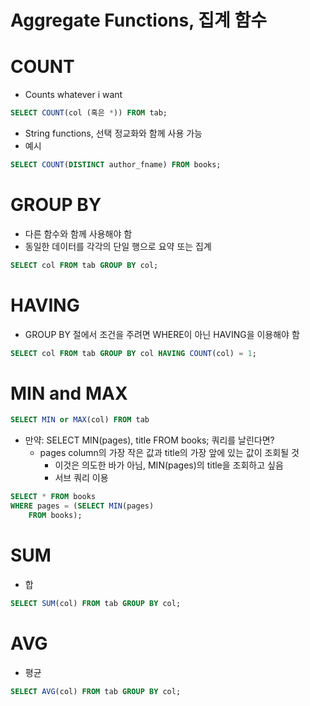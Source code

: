 # Aggregate Functions, 집계 함수

# COUNT

- Counts whatever i want

```SQL
SELECT COUNT(col (혹은 *)) FROM tab;
```

- String functions, 선택 정교화와 함께 사용 가능
- 예시

```sql
SELECT COUNT(DISTINCT author_fname) FROM books;
```

# GROUP BY

- 다른 함수와 함께 사용해야 함
- 동일한 데이터를 각각의 단일 행으로 요약 또는 집계

```sql
SELECT col FROM tab GROUP BY col;
```

# HAVING

- GROUP BY 절에서 조건을 주려면 WHERE이 아닌 HAVING을 이용해야 함

```sql
SELECT col FROM tab GROUP BY col HAVING COUNT(col) = 1;
```

# MIN and MAX

```sql
SELECT MIN or MAX(col) FROM tab
```

- 만약: SELECT MIN(pages), title FROM books; 쿼리를 날린다면?
    - pages column의 가장 작은 값과 title의 가장 앞에 있는 값이 조회될 것
        - 이것은 의도한 바가 아님, MIN(pages)의 title을 조회하고 싶음
        - 서브 쿼리 이용
 
```sql
SELECT * FROM books
WHERE pages = (SELECT MIN(pages)
	FROM books);
```    

# SUM

- 합

```sql
SELECT SUM(col) FROM tab GROUP BY col;
```

# AVG

- 평균

```sql
SELECT AVG(col) FROM tab GROUP BY col;
```